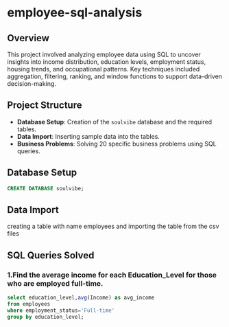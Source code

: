 # employee-sql-analysis
## Overview
This project involved analyzing employee data using SQL to uncover insights into income distribution, education levels, employment status, housing trends, and occupational patterns. Key techniques included aggregation, filtering, ranking, and window functions to support data-driven decision-making.

## Project Structure

- **Database Setup**: Creation of the `soulvibe` database and the required tables.
- **Data Import**: Inserting sample data into the tables.
- **Business Problems**: Solving 20 specific business problems using SQL queries.

## Database Setup
```sql
CREATE DATABASE soulvibe;
```

## Data Import
creating a table with name employees and importing the table from the csv files 

## SQL Queries Solved
### 1.Find the average income for each Education_Level for those who are employed full-time.
```sql
select education_level,avg(Income) as avg_income
from employees
where employment_status='Full-time'
group by education_level;
```

